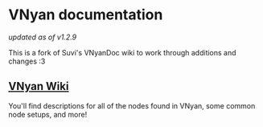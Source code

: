 # VNyan documentation
*updated as of v1.2.9*

This is a fork of Suvi's VNyanDoc wiki to work through additions and changes :3

## [VNyan Wiki](../../wiki)
You'll find descriptions for all of the nodes found in VNyan, some common node setups, and more!

